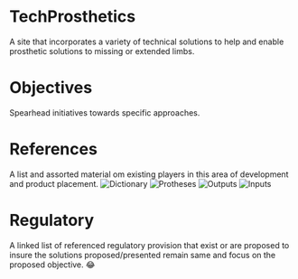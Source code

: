 # TechProsthetics
A site that incorporates a variety of technical solutions to help and enable prosthetic solutions to missing or extended limbs.

# Objectives
Spearhead initiatives towards specific approaches.

# References
A list and assorted material om existing players in this area of development and product placement.
![Dictionary]()
![Protheses]()
![Outputs]()
![Inputs]()


# Regulatory
A linked list of referenced regulatory provision that exist or are proposed to insure the solutions proposed/presented remain same and focus on the proposed objective. :joy:



